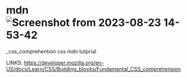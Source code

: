 # mdn![Screenshot from 2023-08-23 14-53-42](https://github.com/Margulis162/mdn_css_comprehention/assets/134349936/17eda525-a9a0-42ed-a7e2-66446b63cb6d)


_css_comprehention
css mdn tutprial

LINKS:
https://developer.mozilla.org/en-US/docs/Learn/CSS/Building_blocks/Fundamental_CSS_comprehension
